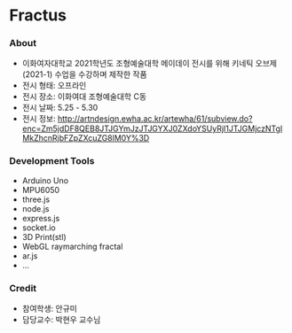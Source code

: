 # Fractus
### About
- 이화여자대학교 2021학년도 조형예술대학 메이데이 전시를 위해 키네틱 오브제(2021-1) 수업을 수강하며 제작한 작품<br>
- 전시 형태: 오프라인<br>
- 전시 장소: 이화여대 조형예술대학 C동 <br>
- 전시 날짜: 5.25 - 5.30<br>
- 전시 정보: http://artndesign.ewha.ac.kr/artewha/61/subview.do?enc=Zm5jdDF8QEB8JTJGYmJzJTJGYXJ0ZXdoYSUyRjI1JTJGMjczNTglMkZhcnRjbFZpZXcuZG8lM0Y%3D

### Development Tools
- Arduino Uno
- MPU6050
- three.js 
- node.js 
- express.js 
- socket.io 
- 3D Print(stl) 
- WebGL raymarching fractal 
- ar.js 
- ...

### Credit
- 참여학생: 안규미
- 담당교수: 박현우 교수님
